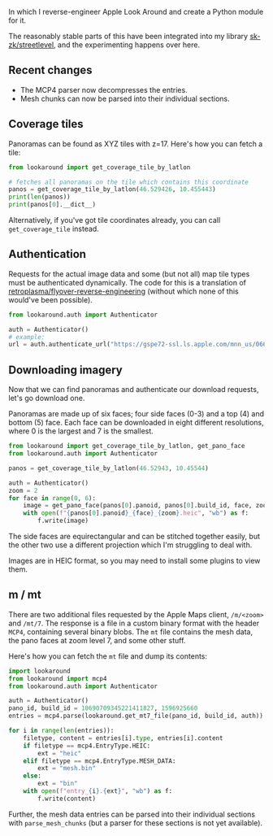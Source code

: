In which I reverse-engineer Apple Look Around and create a Python module for it.

The reasonably stable parts of this have been integrated into my library [sk-zk/streetlevel](https://github.com/sk-zk/streetlevel/), and the experimenting happens over here.

## Recent changes
* The MCP4 parser now decompresses the entries.
* Mesh chunks can now be parsed into their individual sections.

## Coverage tiles
Panoramas can be found as XYZ tiles with z=17. Here's how you can fetch a tile:

```python
from lookaround import get_coverage_tile_by_latlon

# fetches all panoramas on the tile which contains this coordinate
panos = get_coverage_tile_by_latlon(46.529426, 10.455443)
print(len(panos))
print(panos[0].__dict__)
```

Alternatively, if you've got tile coordinates already, you can call `get_coverage_tile` instead.

## Authentication
Requests for the actual image data and some (but not all) map tile types must be authenticated dynamically.
The code for this is a translation of [retroplasma/flyover-reverse-engineering](https://github.com/retroplasma/flyover-reverse-engineering) (without which
none of this would've been possible).

```python
from lookaround.auth import Authenticator

auth = Authenticator()
# example:
url = auth.authenticate_url("https://gspe72-ssl.ls.apple.com/mnn_us/0665/1337/7609/6445/9400/1095101453/t/0/2")
```

## Downloading imagery
Now that we can find panoramas and authenticate our download requests, let's go download one.

Panoramas are made up of six faces; four side faces (0-3) and a top (4) and bottom (5) face.
Each face can be downloaded in eight different resolutions, where 0 is the largest and 7 is the smallest.

```python
from lookaround import get_coverage_tile_by_latlon, get_pano_face
from lookaround.auth import Authenticator

panos = get_coverage_tile_by_latlon(46.52943, 10.45544)

auth = Authenticator()
zoom = 2
for face in range(0, 6):
    image = get_pano_face(panos[0].panoid, panos[0].build_id, face, zoom, auth)
    with open(f"{panos[0].panoid}_{face}_{zoom}.heic", "wb") as f:
        f.write(image)
```

The side faces are equirectangular and can be stitched together easily, but the other two use a different projection
which I'm struggling to deal with.

Images are in HEIC format, so you may need to install some plugins to view them.

## m / mt
There are two additional files requested by the Apple Maps client, `/m/<zoom>` and `/mt/7`.
The response is a file in a custom binary format with the header `MCP4`, containing several binary blobs.
The `mt` file contains the mesh data, the pano faces at zoom level 7, and some other stuff.

Here's how you can fetch the `mt` file and dump its contents:

```python
import lookaround
from lookaround import mcp4
from lookaround.auth import Authenticator

auth = Authenticator()
pano_id, build_id = 10690709345221411827, 1596925660
entries = mcp4.parse(lookaround.get_mt7_file(pano_id, build_id, auth))

for i in range(len(entries)):
    filetype, content = entries[i].type, entries[i].content
    if filetype == mcp4.EntryType.HEIC:
        ext = "heic"
    elif filetype == mcp4.EntryType.MESH_DATA:
        ext = "mesh.bin"
    else:
        ext = "bin"
    with open(f"entry_{i}.{ext}", "wb") as f:
        f.write(content)
```

Further, the mesh data entries can be parsed into their individual sections with `parse_mesh_chunks`
(but a parser for these sections is not yet available).
